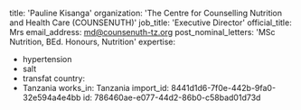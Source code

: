 title: 'Pauline Kisanga'
organization: 'The Centre for Counselling Nutrition and Health Care (COUNSENUTH)'
job_title: 'Executive Director'
official_title: Mrs
email_address: md@counsenuth-tz.org
post_nominal_letters: 'MSc Nutrition, BEd. Honours, Nutrition'
expertise:
  - hypertension
  - salt
  - transfat
country:
  - Tanzania
works_in: Tanzania
import_id: 8441d1d6-7f0e-442b-9fa0-32e594a4e4bb
id: 786460ae-e077-44d2-86b0-c58bad01d73d
